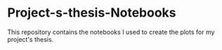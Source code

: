 # Project-s-thesis-Notebooks
This repository contains the notebooks I used to create the plots for my project's thesis.
